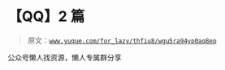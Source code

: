 # 【QQ】2 篇

> 原文：[`www.yuque.com/for_lazy/thfiu8/wgu5ra94yp0aq8ep`](https://www.yuque.com/for_lazy/thfiu8/wgu5ra94yp0aq8ep)

公众号懒人找资源，懒人专属群分享